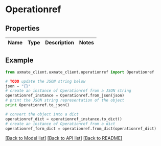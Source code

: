 # Operationref


## Properties
Name | Type | Description | Notes
------------ | ------------- | ------------- | -------------

## Example

```python
from uxmate_client.uxmate_client.operationref import Operationref

# TODO update the JSON string below
json = "{}"
# create an instance of Operationref from a JSON string
operationref_instance = Operationref.from_json(json)
# print the JSON string representation of the object
print Operationref.to_json()

# convert the object into a dict
operationref_dict = operationref_instance.to_dict()
# create an instance of Operationref from a dict
operationref_form_dict = operationref.from_dict(operationref_dict)
```
[[Back to Model list]](../README.md#documentation-for-models) [[Back to API list]](../README.md#documentation-for-api-endpoints) [[Back to README]](../README.md)


